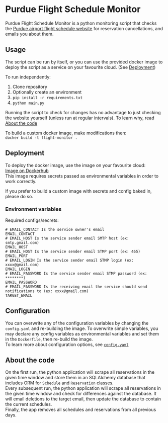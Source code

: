 # Purdue Flight Schedule Monitor
Purdue Flight Schedule Monitor is a python monitoring script that checks the [Purdue airport flight schedule website](https://lai.kal-soft.com/) for reservation cancellations, and emails you about them.

## Usage
The script can be run by itself, or you can use the provided docker image to deploy the script as a service on your favourite cloud. (See [Deployment](#deployment))

To run independently:
1. Clone repository
2. Optionally create an environment
2. `pip install -r requirements.txt`
3. `python main.py`

Running the script to check for changes has no advantage to just checking the website yourself (unless run at regular intervals). To learn why, read [About the code](#about-the-code)

To build a custom docker image, make modifications then:  
`docker build -t flight-monitor .`

## Deployment
To deploy the docker image, use the image on your favourite cloud:  
[Image on Dockerhub]()  
This image requires secrets passed as environmental variables in order to work correctly.

If you prefer to build a custom image with secrets and config baked in, please do so.

### Environment variables
Required configs/secrets:
```
# EMAIL_CONTACT Is the service owner's email
EMAIL_CONTACT
# EMAIL_HOST Is the service sender email SMTP host (ex: smtp.gmail.com)
EMAIL_HOST
# EMAIL_HOST Is the service sender email STMP port (ex: 465)
EMAIL_PORT
# EMAIL_LOGIN Is the service sender email STMP login (ex: xxxx@gmail.com)
EMAIL_LOGIN
# EMAIL_PASSWORD Is the service sender email STMP password (ex: ********)
EMAIL_PASSWORD
# EMAIL_PASSWORD Is the receiving email the service should send notifications to (ex: xxxx@gmail.com)
TARGET_EMAIL
```

## Configuration
You can overwrite any of the configuration variables by changing the `config.yaml` and re-building the image. To overwrite simple variables, you may declare any config variables as environmental variables and set them in the `Dockerfile`, then re-build the image.  
To learn more about configuration options, see [`config.yaml`](config.yaml)

## About the code
On the first run, the python application will scrape all reservations in the given time window and store them in an SQLAlchemy database that includes ORM for `Schedule` and `Reservation` classes.  
Every subsequent run, the python application will scrape all reservations in the given time window and check for differences against the database. It will email deletions to the target email, then update the database to contain the current schedules.  
Finally, the app removes all schedules and reservations from all previous days. 